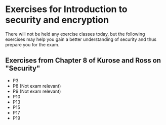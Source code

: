 # Exercises for Introduction to security and encryption
There will not be held any exercise classes today, but the following exercises may help you gain a better understanding of security and thus prepare you for the exam. 

## Exercises from Chapter 8 of Kurose and Ross on "Security"


* P3
* P8 (Not exam relevant)
* P9 (Not exam relevant)
* P10
* P13
* P15
* P17
* P19

